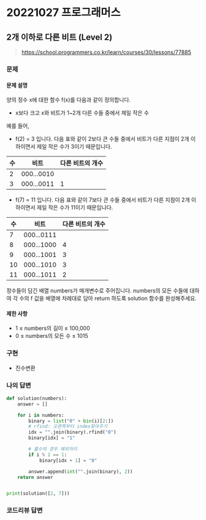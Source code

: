 # 20221027 프로그래머스

## 2개 이하로 다른 비트 (Level 2)
> https://school.programmers.co.kr/learn/courses/30/lessons/77885

### 문제
#### 문제 설명
양의 정수 x에 대한 함수 f(x)를 다음과 같이 정의합니다.
- x보다 크고 x와 비트가 1~2개 다른 수들 중에서 제일 작은 수

예를 들어,
- f(2) = 3 입니다. 다음 표와 같이 2보다 큰 수들 중에서 비트가 다른 지점이 2개 이하이면서 제일 작은 수가 3이기 때문입니다.

|수|비트|다른 비트의 개수|
|---|---|---|
|2|000...0010|	|
|3|000...0011|1

- f(7) = 11 입니다. 다음 표와 같이 7보다 큰 수들 중에서 비트가 다른 지점이 2개 이하이면서 제일 작은 수가 11이기 때문입니다.

|수|비트|다른 비트의 개수|
|---|---|---|
|7|000...0111|	|
|8|000...1000|4|
|9|000...1001|3|
|10|000...1010|3|
|11|000...1011|2|

정수들이 담긴 배열 numbers가 매개변수로 주어집니다. numbers의 모든 수들에 대하여 각 수의 f 값을 배열에 차례대로 담아 return 하도록 solution 함수를 완성해주세요.

#### 제한 사항
- 1 ≤ numbers의 길이 ≤ 100,000
- 0 ≤ numbers의 모든 수 ≤ 1015


### 구현
- 진수변환

### 나의 답변
```python
def solution(numbers):
    answer = []

    for i in numbers:
        binary = list("0" + bin(i)[2:])
        # rfind: 오른쪽부터 index찾아주기
        idx = "".join(binary).rfind("0")
        binary[idx] = "1"

        # 홀수의 경우 예외처리
        if i % 2 == 1:
            binary[idx + 1] = "0"

        answer.append(int("".join(binary), 2))
    return answer


print(solution([2, 7]))
```

### 코드리뷰 답변
```python
```